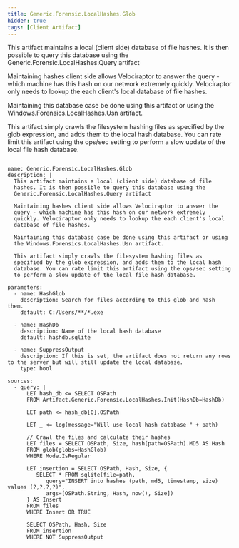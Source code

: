 ```yaml
---
title: Generic.Forensic.LocalHashes.Glob
hidden: true
tags: [Client Artifact]
---
```


This artifact maintains a local (client side) database of file
hashes. It is then possible to query this database using the
Generic.Forensic.LocalHashes.Query artifact

Maintaining hashes client side allows Velociraptor to answer the
query - which machine has this hash on our network extremely
quickly. Velociraptor only needs to lookup the each client's local
database of file hashes.

Maintaining this database case be done using this artifact or using
the Windows.Forensics.LocalHashes.Usn artifact.

This artifact simply crawls the filesystem hashing files as
specified by the glob expression, and adds them to the local hash
database. You can rate limit this artifact using the ops/sec setting
to perform a slow update of the local file hash database.


<pre><code class="language-yaml">
name: Generic.Forensic.LocalHashes.Glob
description: |
  This artifact maintains a local (client side) database of file
  hashes. It is then possible to query this database using the
  Generic.Forensic.LocalHashes.Query artifact

  Maintaining hashes client side allows Velociraptor to answer the
  query - which machine has this hash on our network extremely
  quickly. Velociraptor only needs to lookup the each client's local
  database of file hashes.

  Maintaining this database case be done using this artifact or using
  the Windows.Forensics.LocalHashes.Usn artifact.

  This artifact simply crawls the filesystem hashing files as
  specified by the glob expression, and adds them to the local hash
  database. You can rate limit this artifact using the ops/sec setting
  to perform a slow update of the local file hash database.

parameters:
  - name: HashGlob
    description: Search for files according to this glob and hash them.
    default: C:/Users/**/*.exe

  - name: HashDb
    description: Name of the local hash database
    default: hashdb.sqlite

  - name: SuppressOutput
    description: If this is set, the artifact does not return any rows to the server but will still update the local database.
    type: bool

sources:
  - query: |
      LET hash_db &lt;= SELECT OSPath
      FROM Artifact.Generic.Forensic.LocalHashes.Init(HashDb=HashDb)

      LET path &lt;= hash_db[0].OSPath

      LET _ &lt;= log(message="Will use local hash database " + path)

      // Crawl the files and calculate their hashes
      LET files = SELECT OSPath, Size, hash(path=OSPath).MD5 AS Hash
      FROM glob(globs=HashGlob)
      WHERE Mode.IsRegular

      LET insertion = SELECT OSPath, Hash, Size, {
         SELECT * FROM sqlite(file=path,
            query="INSERT into hashes (path, md5, timestamp, size) values (?,?,?,?)",
            args=[OSPath.String, Hash, now(), Size])
      } AS Insert
      FROM files
      WHERE Insert OR TRUE

      SELECT OSPath, Hash, Size
      FROM insertion
      WHERE NOT SuppressOutput

</code></pre>

